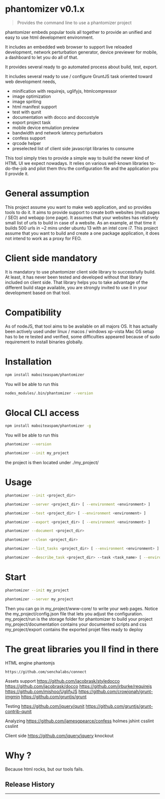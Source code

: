 # phantomizer v0.1.x

> Provides the command line to use a phantomizer project

phantomizer embeds popular tools all together
to provide an unified and easy to use html development environment.

It includes an embedded web browser to support live reloaded development, network perturbation generator, device previewer for mobile, a dashboard to let you do all of that.

It provides several ready to go automated process about build, test, export.

It includes several ready to use / configure GruntJS task oriented toward web development needs,
- minification with requirejs, uglifyjs, htmlcompressor
- image optimization
- image spriting
- html manifest support
- test with qunit
- documentation with docco and doccostyle
- export project task
- mobile device emulation preview
- bandwidth and network latency perturbators
- confess support
- qrcode helper
- preselected list of client side javascript libraries to consume

This tool simply tries to provide a simple way to build the newer kind of HTML UI we expect nowadays.
It relies on various well-known libraries to-do-the-job and pilot them thru the configuration file and the application you ll provide it.


# General assumption
This project assume you want to make web application, and so provides tools to do it.
It aims to provide support to create both websites (multi pages / SEO) and webapp (one page).
It assumes that your websites has relatively small list of urls to build in case of a website.
As an example, at that time it builds 500 urls in ~2 mins under ubuntu 13 with an intel core i7.
This project assume that you want to build and create a one package application, it does not intend to work as a proxy for FEO.

# Client side mandatory
It is mandatory to use phantomizer client side library to successfully build.
At least, it has never been tested and developed without that library included on client side.
That library helps you to take advantage of the different build stage available, you are strongly invited to use it in your development based on that tool.

# Compatibility
As of nodeJS, that tool aims to be available on all majors OS.
It has actually been actively used under linux / macos / windows xp-vista
Mac OS setup has to be re tested and verified, some difficulties appeared because of sudo requirement to install binaries globally.


# Installation
```bash
npm install maboiteaspam/phantomizer
```

You will be able to run this
```bash
nodes_modules/.bin/phantomizer --version
```

# Glocal CLI access
```bash
npm install maboiteaspam/phantomizer -g
```

You will be able to run this
```bash
phantomizer --version
```

```bash
phantomizer --init my_project
```

the project is then located under ./my_project/

# Usage
```bash
phantomizer --init <project_dir>

phantomizer --server <project_dir> [ --environment <environment> ]

phantomizer --test <project_dir> [ --environment <environment> ]

phantomizer --export <project_dir> [ --environment <environment> ]

phantomizer --document <project_dir>

phantomizer --clean <project_dir>

phantomizer --list_tasks <project_dir> [ --environment <environment> ]

phantomizer --describe_task <project_dir> --task <task_name> [ --environment <environment> ]
```

# Start
```bash
phantomizer --init my_project

phantomizer --server my_project
```

Then you can go in my_project/www-core/ to write your web pages.
Notice the my_project/config.json file that lets you adjust the configuration.
my_project/run is the storage folder for phantomizer to build your project
my_project/documentation contains your documented scripts and css
my_project/export contains the exported projet files ready to deploy


# The great libraries you ll find in there

HTML engine
    phantomjs

    https://github.com/senchalabs/connect

Assets support
    https://github.com/jacobrask/styledocco
    https://github.com/jacobrask/docco
    https://github.com/jrburke/requirejs
    https://github.com/mishoo/UglifyJS
    https://github.com/crowjonah/grunt-imgmin
    https://github.com/gruntjs/grunt

Testing
    https://github.com/jquery/qunit
    https://github.com/gruntjs/grunt-contrib-qunit

Analyzing
    https://github.com/jamesgpearce/confess
    holmes
    jshint
    csslint
    csslint

Client side
    https://github.com/jquery/jquery
    knockout

# Why ?

Because html rocks, but our tools fails.

## Release History


---

